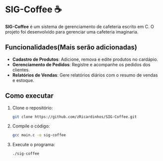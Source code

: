 # SIG-Coffee ☕

**SIG-Coffee** é um sistema de gerenciamento de cafeteria escrito em C. O projeto foi desenvolvido para gerenciar uma cafeteria imaginaria.

## Funcionalidades(Mais serão adicionadas)

- **Cadastro de Produtos**: Adicione, remova e edite produtos no cardápio.
- **Gerenciamento de Pedidos**: Registre e acompanhe os pedidos dos clientes.
- **Relatórios de Vendas**: Gere relatórios diários com o resumo de vendas e estoque.


## Como executar

1. Clone o repositório:
    ```bash
    git clone https://github.com/zRicardinhos/SIG-Coffee.git
    ```

2. Compile o código:
    ```bash
    gcc main.c -o sig-coffee
    ```

3. Execute o programa:
    ```bash
    ./sig-coffee
    ```
